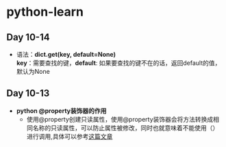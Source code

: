 # python-learn

## Day 10-14
* 语法：**dict.get(key, default=None)**<br>
**key**：需要查找的键，**default**: 如果要查找的键不在的话，返回default的值，默认为None

## Day 10-13
* **python @property装饰器的作用**<br>
  * 使用@property创建只读属性，使用@property装饰器会将方法转换成相同名称的只读属性，可以防止属性被修改，同时也就意味着不能使用（）进行调用,具体可以参考[这篇文章](https://zhuanlan.zhihu.com/p/64487092)
